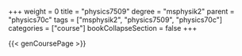 +++
weight = 0
title = "physics7509"
degree = "msphysik2"
parent = "physics70c"
tags = ["msphysik2", "physics7509", "physics70c"]
categories = ["course"]
bookCollapseSection = false
+++

{{< genCoursePage >}}
